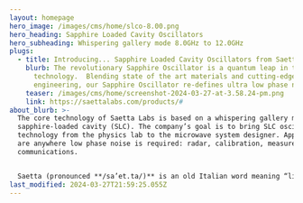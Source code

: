 ```yaml
---
layout: homepage
hero_image: /images/cms/home/slco-8.00.png
hero_heading: Sapphire Loaded Cavity Oscillators
hero_subheading: Whispering gallery mode 8.0GHz to 12.0GHz
plugs:
  - title: Introducing... Sapphire Loaded Cavity Oscillators from Saetta Labs
    blurb: The revolutionary Sapphire Oscillator is a quantum leap in timekeeping
      technology.  Blending state of the art materials and cutting-edge
      engineering, our Sapphire Oscillator re-defines ultra low phase noise.
    teaser: /images/cms/home/screenshot-2024-03-27-at-3.58.24-pm.png
    link: https://saettalabs.com/products/#
about_blurb: >-
  The core technology of Saetta Labs is based on a whispering gallery mode
  sapphire-loaded cavity (SLC). The company’s goal is to bring SLC oscillator
  technology from the physics lab to the microwave system designer. Applications
  are anywhere low phase noise is required: radar, calibration, measurement and
  communications.


  Saetta (pronounced **/sa’et.ta/)** is an old Italian word meaning “lightning” or “quick”.
last_modified: 2024-03-27T21:59:25.055Z
---
```

